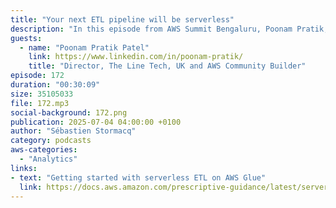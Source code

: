 ```yaml
---
title: "Your next ETL pipeline will be serverless"
description: "In this episode from AWS Summit Bengaluru, Poonam Pratik, Director at The Line Tech UK and AWS Community Builder, discusses practical approaches to serverless ETL implementation. We cover key aspects of data processing including quality control, AWS Glue orchestration, and effective data validation methods. Poonam explains how serverless architectures can reduce operational complexity while maintaining data accuracy. The conversation includes concrete examples of data partitioning, error notification systems, and observability practices. We conclude with a look at how AI and ML are changing data pipeline development."
guests:
  - name: "Poonam Pratik Patel"
    link: https://www.linkedin.com/in/poonam-pratik/
    title: "Director, The Line Tech, UK and AWS Community Builder"
episode: 172
duration: "00:30:09" 
size: 35105033
file: 172.mp3
social-background: 172.png
publication: 2025-07-04 04:00:00 +0100
author: "Sébastien Stormacq"
category: podcasts
aws-categories:
  - "Analytics"
links:
- text: "Getting started with serverless ETL on AWS Glue"
  link: https://docs.aws.amazon.com/prescriptive-guidance/latest/serverless-etl-aws-glue/welcome.html
---
```

